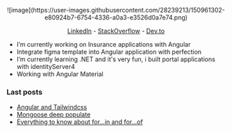 <p align="center">
  ![image](https://user-images.githubusercontent.com/28239213/150961302-e80924b7-6754-4336-a0a3-e3526d0a7e74.png)
</p>


<p align="center">
  <a href="https://www.linkedin.com/in/ambroise-bazie-899a41ab/">LinkedIn</a> -
  <a href="https://stackoverflow.com/users/10874360/ambroise-bazie">StackOverflow</a> -
  <a href="https://dev.to/ognanshissi">Dev.to</a>
</p>

- I’m currently working on Insurance applications with Angular
- Integrate figma template into Angular application with perfection
- I’m currently learning .NET and it's very fun, i built portal applications with identityServer4
- Working with Angular Material

<h3>Last posts</h3>
<ul>
  <li><a href="https://dev.to/ognanshissi/angular-tailwindcss-d65">Angular and Tailwindcss</a></li>
  <li><a href="https://dev.to/ognanshissi/mongoose-deep-populate-31p4">Mongoose deep populate</a></li>
  <li><a href="https://dev.to/ognanshissi/everything-to-know-about-for-in-and-for-of-13g6">Everything to know about for...in and for...of</a></li>
</ul>
<!--
**ognanshissi/ognanshissi** is a ✨ _special_ ✨ repository because its `README.md` (this file) appears on your GitHub profile.

Here are some ideas to get you started:

- 🔭 I’m currently working on ...
- 🌱 I’m currently learning .NET and it very fun, i built portal application
- 👯 I’m looking to collaborate on ...
- 🤔 I’m looking for help with ...
- 💬 Ask me about ...
- 📫 How to reach me: ...
- 😄 Pronouns: ...
- ⚡ Fun fact: ...
-->
